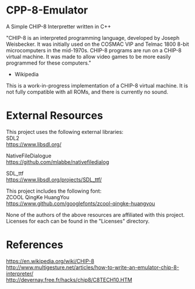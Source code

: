 # CPP-8-Emulator
A Simple CHIP-8 Interpretter written in C++

"CHIP-8 is an interpreted programming language, developed by Joseph Weisbecker. It was initially used on the COSMAC VIP and Telmac 1800 8-bit microcomputers in the mid-1970s. CHIP-8 programs are run on a CHIP-8 virtual machine. It was made to allow video games to be more easily programmed for these computers."
- Wikipedia

This is a work-in-progress implementation of a CHIP-8 virtual machine. It is not fully compatible with all ROMs, and there is currently no sound.

# External Resources
This project uses the following external libraries:  
SDL2  
https://www.libsdl.org/

NativeFileDialogue  
https://github.com/mlabbe/nativefiledialog

SDL_ttf  
https://www.libsdl.org/projects/SDL_ttf/

This project includes the following font:  
ZCOOL QingKe HuangYou  
https://www.github.com/googlefonts/zcool-qingke-huangyou

None of the authors of the above resources are affiliated with this project.  
Licenses for each can be found in the "Licenses" directory.

# References
https://en.wikipedia.org/wiki/CHIP-8  
http://www.multigesture.net/articles/how-to-write-an-emulator-chip-8-interpreter/  
http://devernay.free.fr/hacks/chip8/C8TECH10.HTM
